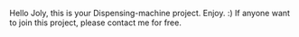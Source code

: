 Hello Joly, this is your Dispensing-machine project. 
Enjoy.
:)
If anyone want to join this project, please contact me for free.